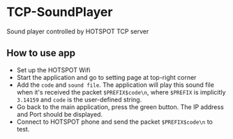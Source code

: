 # TCP-SoundPlayer
Sound player controlled by HOTSPOT TCP server

## How to use app
- Set up the HOTSPOT Wifi
- Start the application and go to setting page at top-right corner
- Add the `code` and `sound file`. The application will play this sound file when it's received
  the packet `$PREFIX$code\n`, where `$PREFIX` is implicitly `3.14159` and `code` is the user-defined string.
- Go back to the main application, press the green button. The IP address and Port should be displayed.
- Connect to HOTSPOT phone and send the packet `$PREFIX$code\n` to test.

